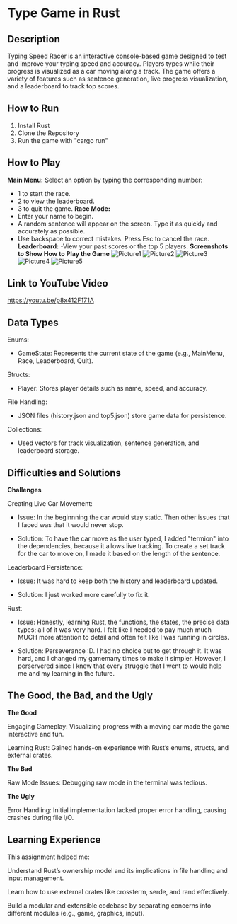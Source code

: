 
# Type Game in Rust

## Description
Typing Speed Racer is an interactive console-based game designed to test and improve your typing speed and accuracy. Players types while their progress is visualized as a car moving along a track. The game offers a variety of features such as sentence generation, live progress visualization, and a leaderboard to track top scores.

## How to Run
1. Install Rust
2. Clone the Repository
3. Run the game with "cargo run"

## How to Play
**Main Menu:**
Select an option by typing the corresponding number:
- 1 to start the race.
- 2 to view the leaderboard.
- 3 to quit the game.
**Race Mode:**
- Enter your name to begin.
- A random sentence will appear on the screen. Type it as quickly and accurately as possible.
- Use backspace to correct mistakes. Press Esc to cancel the race.
**Leaderboard:**
-View your past scores or the top 5 players.
**Screenshots to Show How to Play the Game**
![Picture1](image.png)
![Picture2](image-1.png)
![Picture3](image-2.png)
![Picture4](image-3.png)
![Picture5](image-4.png)

## Link to YouTube Video
https://youtu.be/p8x412F171A

## Data Types
Enums:
- GameState: Represents the current state of the game (e.g., MainMenu, Race, Leaderboard, Quit).

Structs:
- Player: Stores player details such as name, speed, and accuracy.

File Handling:
- JSON files (history.json and top5.json) store game data for persistence.

Collections:
- Used vectors for track visualization, sentence generation, and leaderboard storage.

## Difficulties and Solutions
**Challenges**

Creating Live Car Movement:
- Issue: In the beginnning the car would stay static. Then other issues that I faced was that it would never stop.

- Solution: To have the car move as the user typed, I added "termion" into the dependencies, because it allows live tracking. To create a set track for the car to move on, I made it based on the length of the sentence.

Leaderboard Persistence:
- Issue: It was hard to keep both the history and leaderboard updated. 

- Solution: I just worked more carefully to fix it.

Rust:
- Issue: Honestly, learning Rust, the functions, the states, the precise data types; all of it was very hard. I felt like I needed to pay much much MUCH more attention to detail and often felt like I was running in circles.

- Solution: Perseverance :D. I had no choice but to get through it. It was hard, and I changed my gamemany times to make it simpler. However, I perservered since I knew that every struggle that I went to would help me and my learning in the future.


## The Good, the Bad, and the Ugly
**The Good**

Engaging Gameplay: Visualizing progress with a moving car made the game interactive and fun.

Learning Rust: Gained hands-on experience with Rust’s enums, structs, and external crates.

**The Bad**

Raw Mode Issues: Debugging raw mode in the terminal was tedious.

**The Ugly**

Error Handling: Initial implementation lacked proper error handling, causing crashes during file I/O.


## Learning Experience
This assignment helped me:

Understand Rust’s ownership model and its implications in file handling and input management.

Learn how to use external crates like crossterm, serde, and rand effectively.

Build a modular and extensible codebase by separating concerns into different modules (e.g., game, graphics, input).

